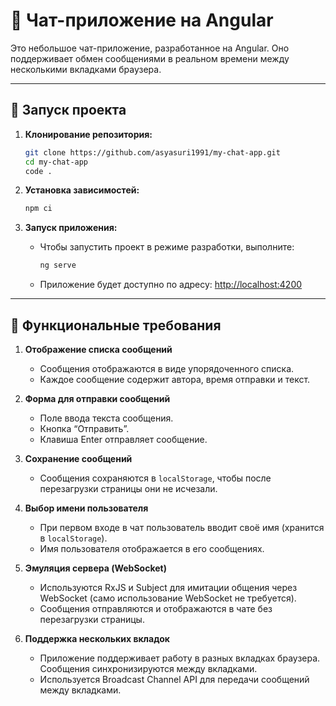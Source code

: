 # 💬 Чат-приложение на Angular

Это небольшое чат-приложение, разработанное на Angular. Оно поддерживает обмен сообщениями в реальном времени между несколькими вкладками браузера.

---

## 🚀 Запуск проекта

1. **Клонирование репозитория:**

   ```bash
   git clone https://github.com/asyasuri1991/my-chat-app.git
   cd my-chat-app
   code .
   ```

2. **Установка зависимостей:**

   ```bash
   npm ci
   ```

3. **Запуск приложения:**

   - Чтобы запустить проект в режиме разработки, выполните:

     ```bash
     ng serve
     ```

   - Приложение будет доступно по адресу: [http://localhost:4200](http://localhost:4200)

---
   
## 📌 Функциональные требования

1. **Отображение списка сообщений**
   - Сообщения отображаются в виде упорядоченного списка.
   - Каждое сообщение содержит автора, время отправки и текст.

2. **Форма для отправки сообщений**
   - Поле ввода текста сообщения.
   - Кнопка “Отправить”.
   - Клавиша Enter отправляет сообщение.

3. **Сохранение сообщений**
   - Сообщения сохраняются в `localStorage`, чтобы после перезагрузки страницы они не исчезали.

4. **Выбор имени пользователя**
   - При первом входе в чат пользователь вводит своё имя (хранится в `localStorage`).
   - Имя пользователя отображается в его сообщениях.

5. **Эмуляция сервера (WebSocket)**
   - Используются RxJS и Subject для имитации общения через WebSocket (само использование WebSocket не требуется).
   - Сообщения отправляются и отображаются в чате без перезагрузки страницы.

6. **Поддержка нескольких вкладок**
   - Приложение поддерживает работу в разных вкладках браузера. Сообщения синхронизируются между вкладками.
   - Используется Broadcast Channel API для передачи сообщений между вкладками.
